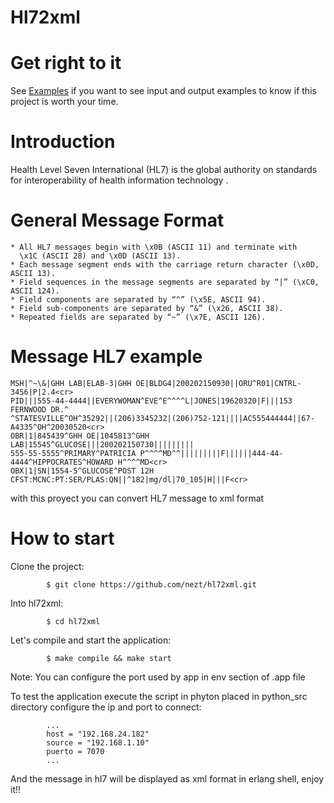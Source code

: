Hl72xml
=======

Get right to it
===

See [Examples](EXAMPLES.md) if you want to see input and output examples to know if this project is worth your time.


Introduction
====

Health Level Seven International (HL7) is the global authority on standards 
for interoperability of health information technology .

General Message Format
====

    * All HL7 messages begin with \x0B (ASCII 11) and terminate with
      \x1C (ASCII 28) and \x0D (ASCII 13).
    * Each message segment ends with the carriage return character (\x0D, ASCII 13).
    * Field sequences in the message segments are separated by “|” (\xC0, ASCII 124).
    * Field components are separated by “^” (\x5E, ASCII 94).
    * Field sub-components are separated by “&” (\x26, ASCII 38).
    * Repeated fields are separated by “~” (\x7E, ASCII 126).
	
Message HL7 example
=====

	MSH|^~\&|GHH LAB|ELAB-3|GHH OE|BLDG4|200202150930||ORU^R01|CNTRL-3456|P|2.4<cr>
	PID|||555-44-4444||EVERYWOMAN^EVE^E^^^^L|JONES|19620320|F|||153 FERNWOOD DR.^
	^STATESVILLE^OH^35292||(206)3345232|(206)752-121||||AC555444444||67-A4335^OH^20030520<cr>
	OBR|1|845439^GHH OE|1045813^GHH LAB|15545^GLUCOSE|||200202150730|||||||||
	555-55-5555^PRIMARY^PATRICIA P^^^^MD^^|||||||||F||||||444-44-4444^HIPPOCRATES^HOWARD H^^^^MD<cr>
	OBX|1|SN|1554-5^GLUCOSE^POST 12H CFST:MCNC:PT:SER/PLAS:QN||^182|mg/dl|70_105|H|||F<cr>

with this proyect you can convert HL7 message to xml format

How to start
====

Clone the project:

			$ git clone https://github.com/nezt/hl72xml.git
			
Into hl72xml:

			$ cd hl72xml
			
Let's compile and start the application:

			$ make compile && make start
			
Note: You can configure the port used by app in env section of .app file

To test the application execute the script in phyton placed in python_src directory
configure the ip and port to connect:

			...
			host = "192.168.24.182"
			source = "192.168.1.10"	
			puerto = 7070
			...

And the message in hl7 will be displayed as xml format in erlang shell, enjoy it!! 
